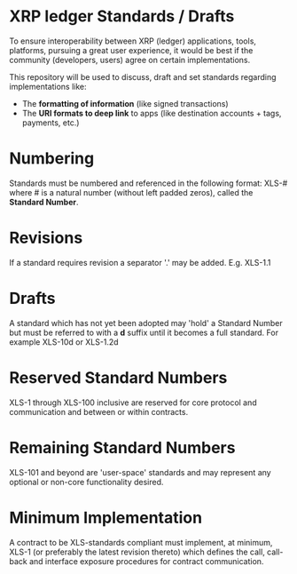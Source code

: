 # XRP ledger Standards / Drafts

To ensure interoperability between XRP (ledger) applications, tools, platforms, pursuing a great user experience, it would be best if the
community (developers, users) agree on certain implementations.

This repository will be used to discuss, draft and set standards regarding implementations like:

  - The **formatting of information** (like signed transactions)
  - The **URI formats to deep link** to apps (like destination accounts + tags, payments, etc.)

# Numbering

Standards must be numbered and referenced in the following format: XLS-# where # is a natural number (without left padded zeros), called the __Standard Number__.

# Revisions

If a standard requires revision a separator '.' may be added. E.g. XLS-1.1

# Drafts

A standard which has not yet been adopted may 'hold' a Standard Number but must be referred to with a __d__ suffix until it becomes a full standard. For example XLS-10d or XLS-1.2d

# Reserved Standard Numbers

XLS-1 through XLS-100 inclusive are reserved for core protocol and communication and between or within contracts.

# Remaining Standard Numbers

XLS-101 and beyond are 'user-space' standards and may represent any optional or non-core functionality desired.

# Minimum Implementation

A contract to be XLS-standards compliant must implement, at minimum, XLS-1 (or preferably the latest revision thereto) which defines the call, call-back and interface exposure procedures for contract communication.
